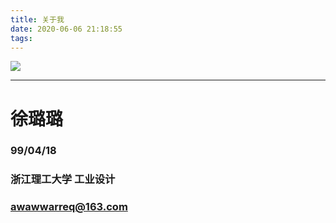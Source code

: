 ```yaml
---
title: 关于我
date: 2020-06-06 21:18:55
tags:
---
```


![](https://i.loli.net/2020/06/26/FJPUBIpcZtHRfrl.png)

---
# 徐璐璐
### 99/04/18
### 浙江理工大学 工业设计
### awawwarreq@163.com


